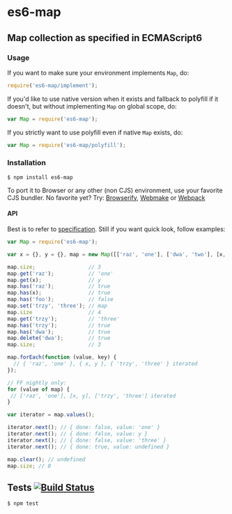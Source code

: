 # es6-map
## Map collection as specified in ECMAScript6

### Usage

If you want to make sure your environment implements `Map`, do:

```javascript
require('es6-map/implement');
```

If you'd like to use native version when it exists and fallback to polyfill if it doesn't, but without implementing `Map` on global scope, do:

```javascript
var Map = require('es6-map');
```

If you strictly want to use polyfill even if native `Map` exists, do:

```javascript
var Map = require('es6-map/polyfill');
```

### Installation

	$ npm install es6-map
	
To port it to Browser or any other (non CJS) environment, use your favorite CJS bundler. No favorite yet? Try: [Browserify](http://browserify.org/), [Webmake](https://github.com/medikoo/modules-webmake) or [Webpack](http://webpack.github.io/)

#### API

Best is to refer to [specification](http://people.mozilla.org/~jorendorff/es6-draft.html#sec-map-objects). Still if you want quick look, follow examples:

```javascript
var Map = require('es6-map');

var x = {}, y = {}, map = new Map([['raz', 'one'], ['dwa', 'two'], [x, y]]);

map.size;                 // 3
map.get('raz');           // 'one'
map.get(x);               // y
map.has('raz');           // true
map.has(x);               // true
map.has('foo');           // false
map.set('trzy', 'three'); // map
map.size                  // 4
map.get('trzy');          // 'three'
map.has('trzy');          // true
map.has('dwa');           // true
map.delete('dwa');        // true
map.size;                 // 3

map.forEach(function (value, key) {
  // { 'raz', 'one' }, { x, y }, { 'trzy', 'three' } iterated
});

// FF nightly only:
for (value of map) {
 // ['raz', 'one'], [x, y], ['trzy', 'three'] iterated
}

var iterator = map.values();

iterator.next(); // { done: false, value: 'one' }
iterator.next(); // { done: false, value: y }
iterator.next(); // { done: false, value: 'three' }
iterator.next(); // { done: true, value: undefined }

map.clear(); // undefined
map.size; // 0
```

## Tests [![Build Status](https://travis-ci.org/medikoo/es6-map.png)](https://travis-ci.org/medikoo/es6-map)

	$ npm test
